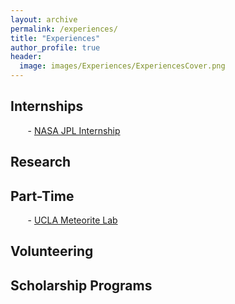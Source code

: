 ```yaml
---
layout: archive
permalink: /experiences/
title: "Experiences"
author_profile: true
header:
  image: images/Experiences/ExperiencesCover.png
---
```


## Internships
&nbsp;&nbsp;&nbsp;&nbsp;&nbsp;&nbsp; - [NASA JPL Internship](https://ednmolina.github.io/EdenM/JPL-Internship/)
## Research

## Part-Time
&nbsp;&nbsp;&nbsp;&nbsp;&nbsp;&nbsp; - [UCLA Meteorite Lab](EdenM/UCLA-Meteorite-Lab)

## Volunteering

## Scholarship Programs
